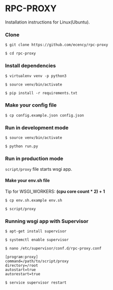 # RPC-PROXY

Installation instructions for Linux(Ubuntu).

### Clone
`$ git clone https://github.com/ecency/rpc-proxy`

`$ cd rpc-proxy`

### Install dependencies
`$ virtualenv venv -p python3`

`$ source venv/bin/activate`

`$ pip install -r requirements.txt`

### Make your config file
`$ cp config.example.json config.json`

### Run in development mode
`$ source venv/bin/activate`

`$ python run.py`

### Run in production mode
`script/proxy` file starts wsgi app.

#### Make your env.sh file

Tip for WSGI_WORKERS: **(cpu core count * 2) + 1**

`$ cp env.sh.example env.sh`

`$ script/proxy`

### Running wsgi app with Supervisor

`$ apt-get install supervisor`

`$ systemctl enable supervisor`

`$ nano /etc/supervisor/conf.d/rpc-proxy.conf`

```
[program:proxy]
command=/path/to/script/proxy
directory=/root
autostart=true
autorestart=true
```

`$ service supervisor restart`
